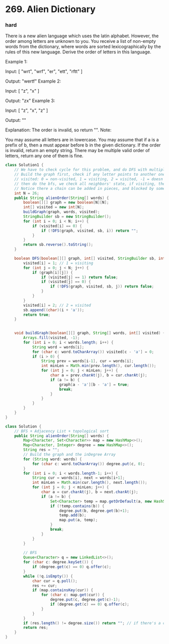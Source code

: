 # 269. Alien Dictionary
### hard
There is a new alien language which uses the latin alphabet. However, the order among letters are unknown to you. You receive a list of non-empty words from the dictionary, where words are sorted lexicographically by the rules of this new language. Derive the order of letters in this language.

Example 1:

Input:
[
  "wrt",
  "wrf",
  "er",
  "ett",
  "rftt"
]

Output: "wertf"
Example 2:

Input:
[
  "z",
  "x"
]

Output: "zx"
Example 3:

Input:
[
  "z",
  "x",
  "z"
] 

Output: "" 

Explanation: The order is invalid, so return "".
Note:

You may assume all letters are in lowercase.
You may assume that if a is a prefix of b, then a must appear before b in the given dictionary.
If the order is invalid, return an empty string.
There may be multiple valid order of letters, return any one of them is fine.


```java
class Solution1 {
    // We have to check cycle for this problem, and do DFS with multiple states
    // Build the graph first, check if any letter points to another one, add the edge with it. Add all appeared letters to visited
    // visited: 0 = non-visited, 1 = visiting, 2 = visited, -1 = doesn't exist
    // then do the bfs, we check all neighbors' state, if visiting, then there's a cycle. then we add the vertice to the stringbuilder and set them as state 2.
    // Notice there a chain can be added in pieces, and blocked by some other groups , but within a same group the order is always reversed. Thus it doesn't matter the order of each group since they are all valid.
    int N = 26;
    public String alienOrder(String[] words) {
        boolean[][] graph = new boolean[N][N];
        int[] visited = new int[N];
        buildGraph(graph, words, visited);
        StringBuilder sb = new StringBuilder();
        for (int i = 0; i < N; i++) {
            if (visited[i] == 0) {
                if (!DFS(graph, visited, sb, i)) return "";
            }
        }
        return sb.reverse().toString();
    }

    boolean DFS(boolean[][] graph, int[] visited, StringBuilder sb, int i) {
        visited[i] = 1; // 1 = visiting
        for (int j = 0; j < N; j++) {
            if (graph[i][j]) {
                if (visited[j] == 1) return false;
                if (visited[j] == 0) {
                    if (!DFS(graph, visited, sb, j)) return false;
                }
            }
        }
        visited[i] = 2; // 2 = visited
        sb.append((char)(i + 'a'));
        return true;
    }

    
    void buildGraph(boolean[][] graph, String[] words, int[] visited) {
        Arrays.fill(visited, -1);
        for (int i = 0; i < words.length; i++) {
            String word = words[i];
            for (char c: word.toCharArray()) visited[c - 'a'] = 0;
            if (i > 0) {
                String prev = words[i-1], cur = words[i];
                int minLen = Math.min(prev.length(), cur.length());
                for (int j = 0; j < minLen; j++) {
                    char a = prev.charAt(j), b = cur.charAt(j);
                    if (a != b) {
                        graph[a - 'a'][b - 'a'] = true;
                        break;
                    }
                }
            }
        }
    }
}

class Solution {
    // BFS + Adjacency List + topological sort
    public String alienOrder(String[] words) {
        Map<Character, Set<Character>> map = new HashMap<>();
        Map<Character, Integer> degree = new HashMap<>();
        String res = "";
        // Build the graph and the inDegree Array
        for (String word: words) {
            for (char c: word.toCharArray()) degree.put(c, 0);
        }
        for (int i = 0; i < words.length-1; i++) {
            String cur = words[i], next = words[i+1];
            int minLen = Math.min(cur.length(), next.length());
            for (int j = 0; j < minLen; j++) {
                char a = cur.charAt(j), b = next.charAt(j);
                if (a != b) {
                    Set<Character> temp = map.getOrDefault(a, new HashSet<>());
                    if (!temp.contains(b)) {
                        degree.put(b, degree.get(b)+1);
                        temp.add(b);
                        map.put(a, temp);
                    }
                    break;
                }
            }
        }
        
        // BFS
        Queue<Character> q = new LinkedList<>();
        for (char c: degree.keySet()) {
            if (degree.get(c) == 0) q.offer(c);
        }
        while (!q.isEmpty()) {
            char cur = q.poll();
            res += cur;
            if (map.containsKey(cur)) {
                for (char c: map.get(cur)) {
                    degree.put(c, degree.get(c)-1);
                    if (degree.get(c) == 0) q.offer(c);
                }
            }
        }
        if (res.length() != degree.size()) return ""; // if there's a cycle, then the degree of the cycle cannot be reduced to 0
        return res;
    }
}
```